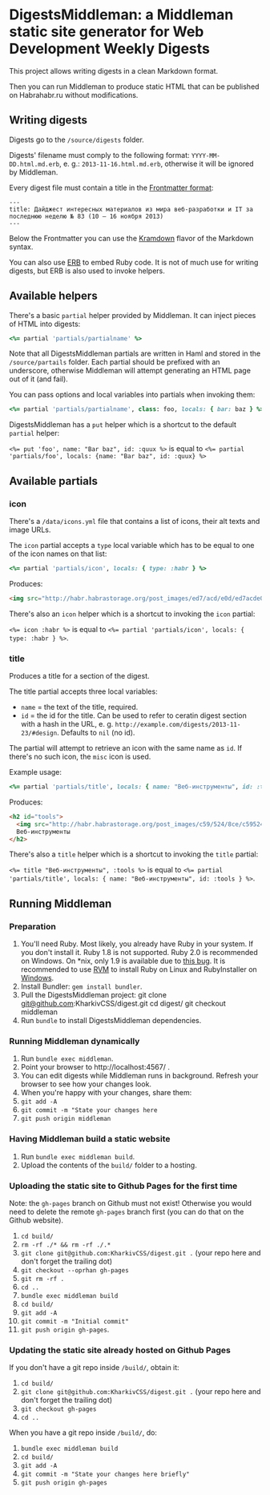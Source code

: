 DigestsMiddleman: a Middleman static site generator for Web Development Weekly Digests
======================================================================================

This project allows writing digests in a clean Markdown format.

Then you can run Middleman to produce static HTML that can be published on Habrahabr.ru without modifications.


Writing digests
---------------

Digests go to the `/source/digests` folder.

Digests' filename must comply to the following format: `YYYY-MM-DD.html.md.erb`, e. g.: `2013-11-16.html.md.erb`, otherwise it will be ignored by Middleman.

Every digest file must contain a title in the [Frontmatter format](http://middlemanapp.com/frontmatter/):

```
---
title: Дайджест интересных материалов из мира веб-разработки и IT за последнюю неделю № 83 (10 — 16 ноября 2013)
---
```

Below the Frontmatter you can use the [Kramdown](http://kramdown.gettalong.org/quickref.html) flavor of the Markdown syntax.

You can also use [ERB](https://en.wikipedia.org/wiki/ERuby) to embed Ruby code. It is not of much use for writing digests, but ERB is also used to invoke helpers.


Available helpers
-----------------

There's a basic `partial` helper provided by Middleman. It can inject pieces of HTML into digests:

``` ruby
<%= partial 'partials/partialname' %>
```

Note that all DigestsMiddleman partials are written in Haml and stored in the `/source/partails` folder. Each partial should be prefixed with an underscore, otherwise Middleman will attempt generating an HTML page out of it (and fail).

You can pass options and local variables into partials when invoking them:

``` ruby
<%= partial 'partials/partialname', class: foo, locals: { bar: baz } %>
```

DigestsMiddleman has a `put` helper which is a shortcut to the default `partial` helper:

`<%= put 'foo', name: "Bar baz", id: :quux %>` is equal to `<%= partial 'partials/foo', locals: {name: "Bar baz", id: :quux} %>`



Available partials
------------------

### icon

There's a `/data/icons.yml` file that contains a list of icons, their alt texts and image URLs.

The `icon` partial accepts a `type` local variable which has to be equal to one of the icon names on that list:

``` ruby
<%= partial 'partials/icon', locals: { type: :habr } %>
```

Produces:

``` html
<img src="http://habr.habrastorage.org/post_images/ed7/acd/e0d/ed7acde0d9595da5536b9aea9a0b301b.png" alt="На Хабре">
```

There's also an `icon` helper which is a shortcut to invoking the `icon` partial:

`<%= icon :habr %>` is equal to `<%= partial 'partials/icon', locals: { type: :habr } %>`.


### title

Produces a title for a section of the digest.

The title partial accepts three local variables:

- `name` = the text of the title, required.
- `id` = the id for the title. Can be used to refer to ceratin digest section with a hash in the URL, e. g. `http://example.com/digests/2013-11-23/#design`. Defaults to `nil` (no id).

The partial will attempt to retrieve an icon with the same name as `id`. If there's no such icon, the `misc` icon is used.

Example usage:

``` ruby
<%= partial 'partials/title', locals: { name: "Веб-инструменты", id: :tools } %>
```

Produces:

``` html
<h2 id="tools">
  <img src="http://habr.habrastorage.org/post_images/c59/524/8ce/c595248cea9cbeab42ab6633d54d3782.gif" alt="Вэб-инструменты">
  Веб-инструменты
</h2>
```

There's also a `title` helper which is a shortcut to invoking the `title` partial:

`<%= title "Веб-инструменты", :tools %>` is equal to `<%= partial 'partials/title', locals: { name: "Веб-инструменты", id: :tools } %>`.


Running Middleman
-----------------

### Preparation

1. You'll need Ruby. Most likely, you already have Ruby in your system. If you don't install it. Ruby 1.8 is not supported. Ruby 2.0 is recommended on Windows. On *nix, only 1.9 is available due to [this bug](https://github.com/middleman/middleman/issues/1088). It is recommended to use [RVM](http://rvm.io/) to install Ruby on Linux and RubyInstaller on [Windows](http://rubyinstaller.org/).
2. Install Bundler: `gem install bundler`.
3. Pull the DigestsMiddleman project:
    git clone git@github.com:KharkivCSS/digest.git
    cd digest/
    git checkout middleman
4. Run `bundle` to install DigestsMiddleman dependencies.


### Running Middleman dynamically

1. Run `bundle exec middleman`.
2. Point your browser to http://localhost:4567/ .
3. You can edit digests while Middleman runs in background. Refresh your browser to see how your changes look.
4. When you're happy with your changes, share them:
  1. `git add -A`
  2. `git commit -m "State your changes here`
  3. `git push origin middleman`

### Having Middleman build a static website

1. Run `bundle exec middleman build`.
2. Upload the contents of the `build/` folder to a hosting.

### Uploading the static site to Github Pages for the first time

Note: the `gh-pages` branch on Github must not exist! Otherwise you would need to delete the remote `gh-pages` branch first (you can do that on the Github website).

1. `cd build/`
2. `rm -rf ./* && rm -rf ./.*`
3. `git clone git@github.com:KharkivCSS/digest.git .` (your repo here and don't forget the trailing dot)
4. `git checkout --oprhan gh-pages`
5. `git rm -rf .`
6. `cd ..`
7. `bundle exec middleman build`
8. `cd build/`
9. `git add -A`
10. `git commit -m "Initial commit"`
11. `git push origin gh-pages`.

### Updating the static site already hosted on Github Pages

If you don't have a git repo inside `/build/`, obtain it:

1. `cd build/`
2. `git clone git@github.com:KharkivCSS/digest.git .` (your repo here and don't forget the trailing dot)
3. `git checkout gh-pages`
4. `cd ..`

When you have a git repo inside `/build/`, do:

1. `bundle exec middleman build`
2. `cd build/`
3. `git add -A`
4. `git commit -m "State your changes here briefly"`
5. `git push origin gh-pages`
